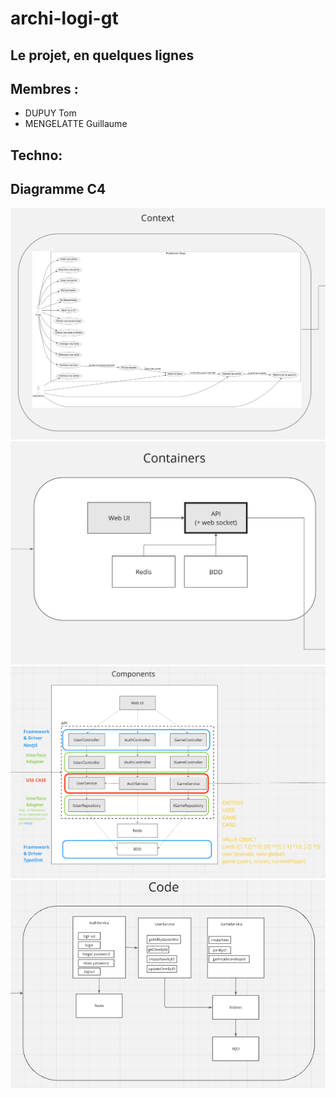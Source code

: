 # archi-logi-gt

## Le projet, en quelques lignes


## Membres : 
- DUPUY Tom
- MENGELATTE Guillaume

## Techno:

## Diagramme C4

![alt text](./diagram/c4-0.jpg)
![alt text](./diagram/c4-1.jpg)
![alt text](./diagram/c4-2.png)
![alt text](./diagram/c4-3.png)
